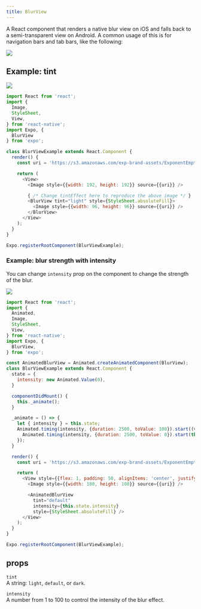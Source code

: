 ```yaml
---
title: BlurView
---
```


A React component that renders a native blur view on iOS and falls back to a semi-transparent view on Android. A common usage of this is for navigation bars and tab bars, like the following:

![](./nav-bar-blur.png)

## Example: tint

![](./tint-effect-example.png)

```javascript
import React from 'react';
import {
  Image,
  StyleSheet,
  View,
} from 'react-native';
import Expo, {
  BlurView
} from 'expo';

class BlurViewExample extends React.Component {
  render() {
    const uri = 'https://s3.amazonaws.com/exp-brand-assets/ExponentEmptyManifest_192.png';

    return (
      <View>
        <Image style={{width: 192, height: 192}} source={{uri}} />

        { /* Change tintEffect here to reproduce the above image */ }
        <BlurView tint="light" style={StyleSheet.absoluteFill}>
          <Image style={{width: 96, height: 96}} source={{uri}} />
        </BlurView>
      </View>
    );
  }
}

Expo.registerRootComponent(BlurViewExample);
```

### Example: blur strength with intensity

You can change `intensity` prop on the component to change the strength of the blur.

![](./blur-opacity-example.gif)

```javascript
import React from 'react';
import {
  Animated,
  Image,
  StyleSheet,
  View,
} from 'react-native';
import Expo, {
  BlurView,
} from 'expo';

const AnimatedBlurView = Animated.createAnimatedComponent(BlurView);
class BlurViewExample extends React.Component {
  state = {
    intensity: new Animated.Value(0),
  }

  componentDidMount() {
    this._animate();
  }

  _animate = () => {
    let { intensity } = this.state;
    Animated.timing(intensity, {duration: 2500, toValue: 100}).start((value) => {
      Animated.timing(intensity, {duration: 2500, toValue: 0}).start(this._animate);
    });
  }

  render() {
    const uri = 'https://s3.amazonaws.com/exp-brand-assets/ExponentEmptyManifest_192.png';

    return (
      <View style={{flex: 1, padding: 50, alignItems: 'center', justifyContent: 'center'}}>
        <Image style={{width: 180, height: 180}} source={{uri}} />

        <AnimatedBlurView
          tint="default"
          intensity={this.state.intensity}
          style={StyleSheet.absoluteFill} />
      </View>
    );
  }
}

Expo.registerRootComponent(BlurViewExample);
```

## props

 `tint`  
A string: `light`, `default`, or `dark`.

 `intensity`  
A number from 1 to 100 to control the intensity of the blur effect.
